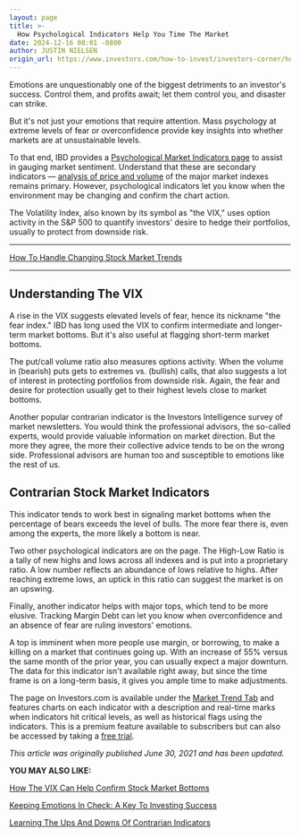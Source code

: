```yaml
---
layout: page
title: >-
  How Psychological Indicators Help You Time The Market
date: 2024-12-16 08:01 -0800
author: JUSTIN NIELSEN
origin_url: https://www.investors.com/how-to-invest/investors-corner/how-psychological-market-indicators-help-timing/
---
```


Emotions are unquestionably one of the biggest detriments to an investor's success. Control them, and profits await; let them control you, and disaster can strike.

But it's not just your emotions that require attention. Mass psychology at extreme levels of fear or overconfidence provide key insights into whether markets are at unsustainable levels.

To that end, IBD provides a [Psychological Market Indicators page](https://research.investors.com/psychological-market-indicators/) to assist in gauging market sentiment. Understand that these are secondary indicators — [analysis of price and volume](http://education.investors.com/courselandingpage.aspx?id=735764) of the major market indexes remains primary. However, psychological indicators let you know when the environment may be changing and confirm the chart action.

The Volatility Index, also known by its symbol as "the VIX," uses option activity in the S&P 500 to quantify investors' desire to hedge their portfolios, usually to protect from downside risk.

---

[How To Handle Changing Stock Market Trends](https://www.investors.com/how-to-invest/how-to-handle-changing-stock-market-trends/)

---

## Understanding The VIX

A rise in the VIX suggests elevated levels of fear, hence its nickname "the fear index." IBD has long used the VIX to confirm intermediate and longer-term market bottoms. But it's also useful at flagging short-term market bottoms.

The put/call volume ratio also measures options activity. When the volume in (bearish) puts gets to extremes vs. (bullish) calls, that also suggests a lot of interest in protecting portfolios from downside risk. Again, the fear and desire for protection usually get to their highest levels close to market bottoms.

Another popular contrarian indicator is the Investors Intelligence survey of market newsletters. You would think the professional advisors, the so-called experts, would provide valuable information on market direction. But the more they agree, the more their collective advice tends to be on the wrong side. Professional advisors are human too and susceptible to emotions like the rest of us.

## Contrarian Stock Market Indicators

This indicator tends to work best in signaling market bottoms when the percentage of bears exceeds the level of bulls. The more fear there is, even among the experts, the more likely a bottom is near.

Two other psychological indicators are on the page. The High-Low Ratio is a tally of new highs and lows across all indexes and is put into a proprietary ratio. A low number reflects an abundance of lows relative to highs. After reaching extreme lows, an uptick in this ratio can suggest the market is on an upswing.

Finally, another indicator helps with major tops, which tend to be more elusive. Tracking Margin Debt can let you know when overconfidence and an absence of fear are ruling investors' emotions.

A top is imminent when more people use margin, or borrowing, to make a killing on a market that continues going up. With an increase of 55% versus the same month of the prior year, you can usually expect a major downturn. The data for this indicator isn't available right away, but since the time frame is on a long-term basis, it gives you ample time to make adjustments.

The page on Investors.com is available under the [Market Trend Tab](https://research.investors.com/psychological-market-indicators/) and features charts on each indicator with a description and real-time marks when indicators hit critical levels, as well as historical flags using the indicators. This is a premium feature available to subscribers but can also be accessed by taking a [free trial](https://www.investors.com/product/ibd-digital/).

_This article was originally published June 30, 2021 and has been updated._

**YOU MAY ALSO LIKE:**

[How The VIX Can Help Confirm Stock Market Bottoms](https://www.investors.com/how-to-invest/investors-corner/how-the-vix-can-help-confirm-market-bottoms/)

[Keeping Emotions In Check: A Key To Investing Success](https://www.investors.com/how-to-invest/investors-corner/greed-and-fear-in-the-stock-market/)

[Learning The Ups And Downs Of Contrarian Indicators](https://www.investors.com/how-to-invest/investors-corner/a-quick-scan-of-contrarian-indicator-gauges/)
